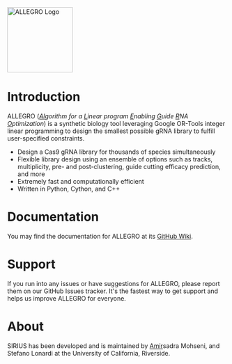 <img width="150" alt="ALLEGRO Logo" src="https://github.com/AmirUCR/allegro/assets/46543443/d173addd-24ef-4532-a8b8-a902e9a8ec36">

# Introduction
ALLEGRO (_<ins>Al</ins>gorithm for a <ins>L</ins>inear program <ins>E</ins>nabling <ins>G</ins>uide <ins>R</ins>NA <ins>O</ins>ptimization_) is a synthetic biology tool leveraging Google OR-Tools integer linear programming to design the smallest possible gRNA library to fulfill user-specified constraints.

- Design a Cas9 gRNA library for thousands of species simultaneously
- Flexible library design using an ensemble of options such as tracks, multiplicity, pre- and post-clustering, guide cutting efficacy prediction, and more
- Extremely fast and computationally efficient
- Written in Python, Cython, and C++

# Documentation
You may find the documentation for ALLEGRO at its [GitHub Wiki](https://github.com/AmirUCR/allegro/wiki).

# Support
If you run into any issues or have suggestions for ALLEGRO, please report them on our GitHub Issues tracker. It's the fastest way to get support and helps us improve ALLEGRO for everyone.

# About
SIRIUS has been developed and is maintained by <ins>Amir</ins>sadra Mohseni, and Stefano Lonardi at the University of California, Riverside.

